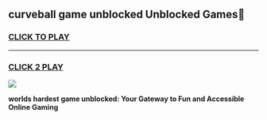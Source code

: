 
## curveball game unblocked Unblocked Games👋
<h3>
<a href="https://premium.freeplayer.one?title=curveball_game_unblocked&ref=16F">CLICK TO PLAY</a></h3>
<hr>

<h3>
<a href="https://premium.freeplayer.one?title=curveball_game_unblocked&ref=16F">CLICK 2 PLAY</a>
  
</h3>

<a href="https://premium.freeplayer.one?title=curveball_game_unblocked&ref=16F/"><img src="https://clearcache.store/games.png"></a>


**worlds hardest game unblocked: Your Gateway to Fun and Accessible Online Gaming**
